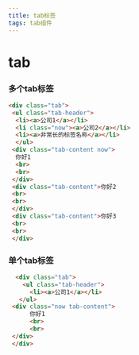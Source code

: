 ```yaml
---
title: tab标签
tags: tab组件
---
```

# tab
### 多个tab标签
 ``` html   
 <div class="tab">
  <ul class="tab-header">
   <li><a>公司1</a></li>
   <li class="now"><a>公司2</a></li>
   <li><a>非常长的标签名称</a></li>
   </ul>
  <div class="tab-content now">
   你好1
   <br>
   <br>
  </div>
  <div class="tab-content">你好2
  <br>
  <br>       
  </div>
  <div class="tab-content">你好3
  <br>
  <br>
  </div>  
  ``` 

### 单个tab标签
``` html         
  <div class="tab">
    <ul class="tab-header">
      <li><a>公司1</a></li>
   </ul>
 <div class="now tab-content">
      你好1
      <br>
      <br>
 </div>
 </div>
```        
          



